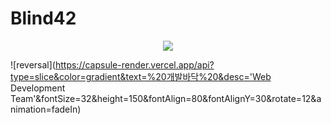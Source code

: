 # Blind42
<div align=center><img src="https://capsule-render.vercel.app/api?type=slice&color=gradient"></div>

![reversal](https://capsule-render.vercel.app/api?type=slice&color=gradient&text=%20개발바닥%20&desc='Web Development Team'&fontSize=32&height=150&fontAlign=80&fontAlignY=30&rotate=12&animation=fadeIn)
